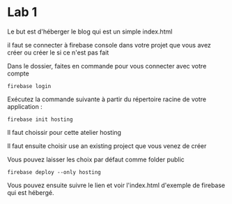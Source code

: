 # Lab 1

Le but est d'héberger le blog qui est un simple index.html

il faut se connecter à firebase console dans votre projet que vous avez créer ou créer le si ce n'est pas fait

Dans le dossier, faites en commande pour vous connecter avec votre compte
```
firebase login
```

Exécutez la commande suivante à partir du répertoire racine de votre application :
```
firebase init hosting
```

Il faut choissir pour cette atelier hosting

Il faut ensuite choisir use an existing project que vous venez de créer

Vous pouvez laisser les choix par défaut comme folder public

```
firebase deploy --only hosting
```

Vous pouvez ensuite suivre le lien et voir l'index.html d'exemple de firebase qui est hébergé.
